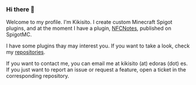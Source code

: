 ### Hi there 👋
Welcome to my profile. I'm Kikisito. I create custom Minecraft Spigot plugins, and at the moment I have a plugin, [NFCNotes](https://www.spigotmc.org/threads/1-13-1-16-nfcnotes.449122/), published on SpigotMC.

I have some plugins thay may interest you. If you want to take a look, check my [repositories](https://github.com/Kikisito?tab=repositories).

If you want to contact me, you can email me at kikisito (at) edoras (dot) es. If you just want to report an issue or request a feature, open a ticket in the corresponding repository.

<!--
**Kikisito/Kikisito** is a ✨ _special_ ✨ repository because its `README.md` (this file) appears on your GitHub profile.
-->
